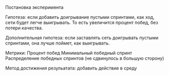 Постановка эксперимента

Гипотеза: если добавить доигрывание пустыми спринтами, как ход, сети будет легче выигрывать. То есть увеличится процент побед, без потери качества.

Дополнительная гипотеза: если заставлять сеть доигрывать пустыми спринтами, она лучше поймет, как выигрывать.

Метрики:
Процент побед
Минимальный победный спринт
Распределение победных спринтов (не сдвинулось в большую сторону)

Метод достижения резульатата: добавить действие в среду
